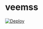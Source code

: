 # veemss

[![Deploy](https://www.herokucdn.com/deploy/button.png)](https://dashboard.heroku.com/new?template=https://github.com/RO30SN/veemss)
